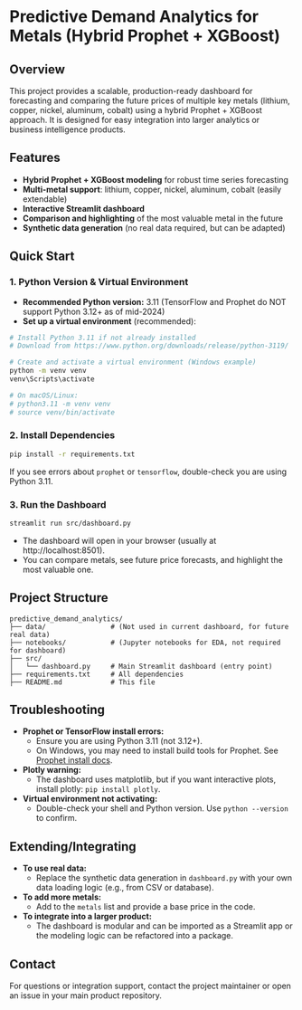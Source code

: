 # Predictive Demand Analytics for Metals (Hybrid Prophet + XGBoost)

## Overview
This project provides a scalable, production-ready dashboard for forecasting and comparing the future prices of multiple key metals (lithium, copper, nickel, aluminum, cobalt) using a hybrid Prophet + XGBoost approach. It is designed for easy integration into larger analytics or business intelligence products.

## Features
- **Hybrid Prophet + XGBoost modeling** for robust time series forecasting
- **Multi-metal support**: lithium, copper, nickel, aluminum, cobalt (easily extendable)
- **Interactive Streamlit dashboard**
- **Comparison and highlighting** of the most valuable metal in the future
- **Synthetic data generation** (no real data required, but can be adapted)

## Quick Start

### 1. Python Version & Virtual Environment
- **Recommended Python version:** 3.11 (TensorFlow and Prophet do NOT support Python 3.12+ as of mid-2024)
- **Set up a virtual environment** (recommended):

```bash
# Install Python 3.11 if not already installed
# Download from https://www.python.org/downloads/release/python-3119/

# Create and activate a virtual environment (Windows example)
python -m venv venv
venv\Scripts\activate

# On macOS/Linux:
# python3.11 -m venv venv
# source venv/bin/activate
```

### 2. Install Dependencies

```bash
pip install -r requirements.txt
```

If you see errors about `prophet` or `tensorflow`, double-check you are using Python 3.11.

### 3. Run the Dashboard

```bash
streamlit run src/dashboard.py
```

- The dashboard will open in your browser (usually at http://localhost:8501).
- You can compare metals, see future price forecasts, and highlight the most valuable one.

## Project Structure
```
predictive_demand_analytics/
├── data/                # (Not used in current dashboard, for future real data)
├── notebooks/           # (Jupyter notebooks for EDA, not required for dashboard)
├── src/
│   └── dashboard.py     # Main Streamlit dashboard (entry point)
├── requirements.txt     # All dependencies
├── README.md            # This file
```

## Troubleshooting
- **Prophet or TensorFlow install errors:**
  - Ensure you are using Python 3.11 (not 3.12+).
  - On Windows, you may need to install build tools for Prophet. See [Prophet install docs](https://facebook.github.io/prophet/docs/installation.html).
- **Plotly warning:**
  - The dashboard uses matplotlib, but if you want interactive plots, install plotly: `pip install plotly`.
- **Virtual environment not activating:**
  - Double-check your shell and Python version. Use `python --version` to confirm.

## Extending/Integrating
- **To use real data:**
  - Replace the synthetic data generation in `dashboard.py` with your own data loading logic (e.g., from CSV or database).
- **To add more metals:**
  - Add to the `metals` list and provide a base price in the code.
- **To integrate into a larger product:**
  - The dashboard is modular and can be imported as a Streamlit app or the modeling logic can be refactored into a package.

## Contact
For questions or integration support, contact the project maintainer or open an issue in your main product repository. 
